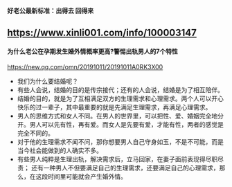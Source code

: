 #### 好老公最新标准：出得去 回得来
https://www.xinli001.com/info/100003147
---
#### 为什么老公在孕期发生婚外情概率更高?警惕出轨男人的7个特性
https://new.qq.com/omn/20191011/20191011A0RK3X00
- 我们为什么要结婚呢？
- 有些人会说，结婚的目的是传宗接代；还有的人会说，结婚是为了相互陪伴。
- 结婚的目的，就是为了互相满足双方的生理需求和心理需求。两个人可以开心快乐的过一辈子，其中最重要的就是先满足生理需求，再满足心理需求。
- 男人的思维方式和女人不同。在男人的世界里，可以把性、爱、婚姻完全地分开。男人可以先有性，再有爱。而女人是先要有爱，才能有性，两者的感觉是完全不同的。
- 对于他的生理需求不闻不问，那你想要男人自己守身如玉，不是不可能，而是当今社会能做到的人确实不多。
- 有些男人纯粹是生理出轨，解决需求后，立马回家，在妻子面前表现得尽职尽责；
还有一种男人不但要满足自己的生理需求，还要满足自己的心理需求，那么，在这段时间里可能就会产生婚外情。
